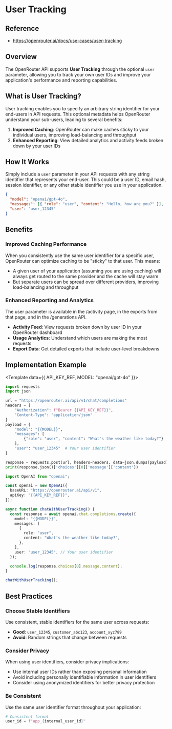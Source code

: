 # User Tracking

## Reference

- https://openrouter.ai/docs/use-cases/user-tracking

## Overview

The OpenRouter API supports **User Tracking** through the optional `user` parameter, allowing you to track your own user IDs and improve your application's performance and reporting capabilities.

## What is User Tracking?

User tracking enables you to specify an arbitrary string identifier for your end-users in API requests. This optional metadata helps OpenRouter understand your sub-users, leading to several benefits:

1. **Improved Caching**: OpenRouter can make caches sticky to your individual users, improving load-balancing and throughput
2. **Enhanced Reporting**: View detailed analytics and activity feeds broken down by your user IDs

## How It Works

Simply include a `user` parameter in your API requests with any string identifier that represents your end-user. This could be a user ID, email hash, session identifier, or any other stable identifier you use in your application.

```json
{
  "model": "openai/gpt-4o",
  "messages": [{ "role": "user", "content": "Hello, how are you?" }],
  "user": "user_12345"
}
```

## Benefits

### Improved Caching Performance

When you consistently use the same user identifier for a specific user, OpenRouter can optimize caching to be "sticky" to that user. This means:

- A given user of your application (assuming you are using caching) will always get routed to the same provider and the cache will stay warm
- But separate users can be spread over different providers, improving load-balancing and throughput

### Enhanced Reporting and Analytics

The user parameter is available in the /activity page, in the exports from that page, and in the /generations API.

- **Activity Feed**: View requests broken down by user ID in your OpenRouter dashboard
- **Usage Analytics**: Understand which users are making the most requests
- **Export Data**: Get detailed exports that include user-level breakdowns

## Implementation Example

<Template data={{
  API_KEY_REF,
  MODEL: "openai/gpt-4o"
}}>
<CodeGroup>

```python Python
import requests
import json

url = "https://openrouter.ai/api/v1/chat/completions"
headers = {
    "Authorization": f"Bearer {{API_KEY_REF}}",
    "Content-Type": "application/json"
}
payload = {
    "model": "{{MODEL}}",
    "messages": [
        {"role": "user", "content": "What's the weather like today?"}
    ],
    "user": "user_12345"  # Your user identifier
}

response = requests.post(url, headers=headers, data=json.dumps(payload))
print(response.json()['choices'][0]['message']['content'])
```

```typescript TypeScript
import OpenAI from "openai";

const openai = new OpenAI({
  baseURL: "https://openrouter.ai/api/v1",
  apiKey: "{{API_KEY_REF}}",
});

async function chatWithUserTracking() {
  const response = await openai.chat.completions.create({
    model: "{{MODEL}}",
    messages: [
      {
        role: "user",
        content: "What's the weather like today?",
      },
    ],
    user: "user_12345", // Your user identifier
  });

  console.log(response.choices[0].message.content);
}

chatWithUserTracking();
```

</CodeGroup>
</Template>

## Best Practices

### Choose Stable Identifiers

Use consistent, stable identifiers for the same user across requests:

- **Good**: `user_12345`, `customer_abc123`, `account_xyz789`
- **Avoid**: Random strings that change between requests

### Consider Privacy

When using user identifiers, consider privacy implications:

- Use internal user IDs rather than exposing personal information
- Avoid including personally identifiable information in user identifiers
- Consider using anonymized identifiers for better privacy protection

### Be Consistent

Use the same user identifier format throughout your application:

```python
# Consistent format
user_id = f"app_{internal_user_id}"
```
